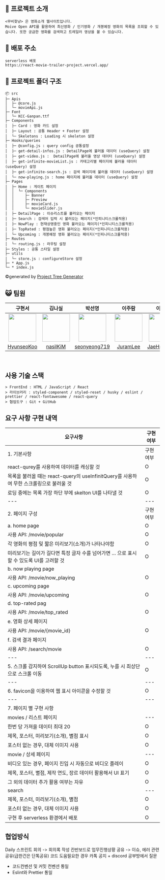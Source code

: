 ## 🍿 프로젝트 소개 

    <무비찾냥> 은 영화소개 웹사이트입니다.
    Moive Open API를 활용하여 최신영화 / 인기영화 / 개봉예정 영화의 목록을 조회할 수 있습니다. 또한 궁금한 영화를 검색하고 트레일러 영상을 볼 수 있습니다.

## 🚀 배포 주소

    serverless 배포
    https://react-movie-trailer-project.vercel.app/

## 🌳 프로젝트 폴더 구조

  ```
📦 src
├─ Apis
│  ├─ @core.js
│  └─ movieApi.js
├─ Font
│  └─ KCC-Ganpan.ttf
├─ Components
│  ├─ Card : 영화 카드 설정
│  ├─ Layout : 공통 Header + Footer 설정
│  └─ Skeletons : Loading 시 skeleton 설정
├─ Hooks/queries
│  ├─ @config.js : query config 공통설정
│  ├─ get-detail-infos.js : DetailPage에 불러올 데이터 (useQuery) 설정
│  ├─ get-video.js :  DetailPage에 불러올 영상 데이터 (useQuery) 설정
│  ├─ get-infinite-movieList.js : 카테고리별 페이지에 불러올 데이터 (useQuery) 설정
│  ├─ get-infinite-search.js : 검색 페이지에 불러올 데이터 (useQuery) 설정
│  └─ now-playing.js : home 페이지에 불러올 데이터 (useQuery) 설정
├─ Pages
│  ├─ Home : 게이트 페이지
│  │  └─ Components
│  │     ├─ Banner
│  │     ├─ Preview
│  │     ├─ movieCard.js
│  │     └─ movieSlider.js
│  ├─ DetailPage : 이슈리스트를 불러오는 페이지
│  ├─ Search : 검색어 입력 시 불러오는 페이지(*인피니티스크롤적용)
│  ├─ NowPlay : 현재상영중인 영화 불러오는 페이지(*인피니티스크롤적용)
│  ├─ TopRated : 평점높은 영화 불러오는 페이지(*인피니티스크롤적용)
│  └─ Upcoming : 개봉예정 영화 불러오는 페이지(*인피니티스크롤적용)
├─ Routes
│  └─ routing.js : 라우팅 설정
├─ Styles : 공통 스타일 설정
├─ utils
│  └─ store.js : configureStore 설정
├─ * App.js
└─ * index.js
```
©generated by [Project Tree Generator](https://woochanleee.github.io/project-tree-generator)

## 😺 팀원



| 구현서 | 김나실 | 박선영 | 이주람 | 이재훈 | 장영승 |
| :----: | :----: | :----: | :----: | :----: | :----: |
|<img src="https://avatars.githubusercontent.com/u/117560047?v=4" width="90px"/>|<img src="https://avatars.githubusercontent.com/u/117559842?v=4" width="90px" />|<img src="https://avatars.githubusercontent.com/u/117560052?v=4" width="90px" />|<img src="https://avatars.githubusercontent.com/u/113501460?v=4" width="90px" />|<img src="https://avatars.githubusercontent.com/u/91282032?v=4" width="90px" />|<img src="https://avatars.githubusercontent.com/u/50819030?v=4" width="90px" />|
|[HyunseoKoo](https://github.com/HyunseoKoo)|[nasilKiM](https://github.com/nasilKiM)|[seonyeong719](https://github.com/seonyeong719)|[JuramLee](https://github.com/JuramLee)|[JaeHoonKOR](https://github.com/JaeHoonKOR)|[YoungSeungJang](https://github.com/YoungSeungJang)|

<br>


## 사용 기술 스택

    > FrontEnd : HTML / JavaScript / React
    > 라이브러리 : styled-component / styled-reset / husky / eslint / prettier / react-fontawesome / react-query
    > 협업도구 : Git + GitHub

## 요구 사항 구현 내역


| 요구사항                              | 구현여부 |
| ------------------------------------- | -------- |
| 1. 기본사항                         | 구현여부 |
| react-qurey를 사용하여 데이터를 캐싱할 것                     | O        |
| 목록을 불러올 때는 react-query의 useInfinitQuery를 사용하여 무한 스크롤링으로 불러울 것       | O        |
| 로딩 중에는 목록 가장 하단 부에 skelton UI를 나타낼 것           | O        |
| ---                                   | ---      |
| 2. 페이지 구성                        | 구현여부 |
| a. home page           | O        |
| 사용 API: /movie/popular           | O        |
| 각 영화의 평점 및 짧은 미리보기(소개)가 나타나야함           | O        |
| 미리보기는 길이가 길다면 특정 글자 수를 넘어가면 … 으로 표시할 수 있도록 UI를 고려할 것           | O        |
| b. now playing page           |         |
| 사용 API: /movie/now_playing           | O        |
| c. upcoming page          |         |
| 사용 API: /movie/upcoming           | O        |
| d. top-rated pag          |         |
| 사용 API: /movie/top_rated        | O        |
| e. 영화 상세 페이지          |         |
| 사용 API: /movie/{movie_id}        | O        |
| f. 검색 결과 페이지          |         |
| 사용 API: /search/movie        | O        |
| ---                                   | ---      |
| 5. 스크롤 감지하여 ScrollUp button 표시되도록, 누를 시 최상단으로 스크롤 이동                       | O        |
| ---                                   | ---      |
| 6. favicon을 이용하여 웹 표시 아이콘을 수정할 것                               | O |
| ---                                   | ---      |
| 7. 페이지 별 구현 사항            |        |
| movies / 리스트 페이지            | ---        |
| 한번 당 가져올 데이터 최대 20            | O        |
| 제목, 포스터, 미리보기(소개), 별점 표시           | O        |
| 포스터 없는 경우, 대체 이미지 사용            | O        |
| movie / 상세 페이지            | ---         |
| 비디오 있는 경우, 페이지 진입 시 자동으로 비디오 플레이           | O        |
| 제목, 포스터, 별점, 제작 연도, 장르 데이터 활용해서 UI 표기           | O        |
| 그 외의 데이터 추가 활용 여부는 자유            | O        |
| search            | ---         |
| 제목, 포스터, 미리보기(소개), 별점           | O        |
| 포스터 없는 경우, 대체 이미지 사용            | O        |
| 구현 후 serverless 환경에서 배포      | O        |


## 협업방식

Daily 스프린트 회의 -> 회의록 작성
칸반보드로 업무진행상황 공유 -> 이슈, 에러 관련 공유(급한건은 단톡공유)
코드 도움필요한 경우 카톡 공지 + discord 공부방에서 질문
+ 코드컨벤션 및 커밋 컨벤션 통일
+ Eslint와 Prettier 통일
